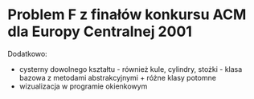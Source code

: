 # Problem F z finałów konkursu ACM dla Europy Centralnej 2001

Dodatkowo:
 - cysterny dowolnego kształtu - również kule, cylindry, stożki - klasa bazowa z metodami abstrakcyjnymi + różne klasy potomne
 - wizualizacja w programie okienkowym

